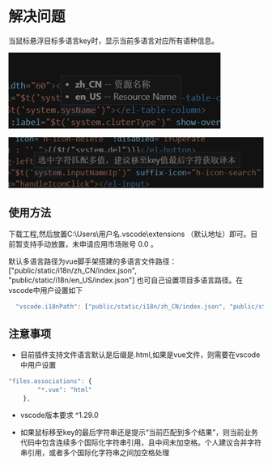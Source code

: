 # 解决问题

当鼠标悬浮目标多语言key时，显示当前多语言对应所有语种信息。

![exp](./public/show.png)

![exp](./public/error.png)

## 使用方法

下载工程,然后放置C:\Users\用户名\.vscode\extensions （默认地址）即可。目前暂支持手动放置，未申请应用市场账号 0.0 。

默认多语言路径为vue脚手架搭建的多语言文件路径：["public/static/i18n/zh_CN/index.json", "public/static/i18n/en_US/index.json"]
也可自己设置项目多语言路径。在vscode中用户设置如下

```js
  "vscode.i18nPath": ["public/static/i18n/zh_CN/index.json", "public/static/i18n/en_US/index.json"]
```


## 注意事项

- 目前插件支持文件语言默认是后缀是.html,如果是vue文件，则需要在vscode中用户设置
```js
"files.associations": {
        "*.vue": "html"
    },
```
- vscode版本要求 ^1.29.0

- 如果鼠标移至key的最后字符串还是提示“当前匹配到多个结果”，则当前业务代码中包含连续多个国际化字符串引用，且中间未加空格。个人建议合并字符串引用，或者多个国际化字符串之间加空格处理

